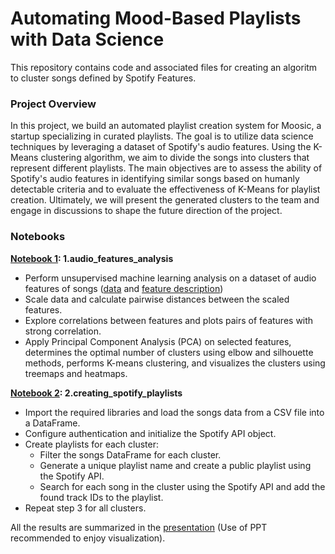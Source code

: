 # Automating Mood-Based Playlists with Data Science

This repository contains code and associated files for creating an algoritm to cluster songs defined by Spotify Features.

### Project Overview

In this project, we build an automated playlist creation system for Moosic, a startup specializing in curated playlists. The goal is to utilize data science techniques by leveraging a dataset of Spotify's audio features. Using the K-Means clustering algorithm, we aim to divide the songs into clusters that represent different playlists. The main objectives are to assess the ability of Spotify's audio features in identifying similar songs based on humanly detectable criteria and to evaluate the effectiveness of K-Means for playlist creation. Ultimately, we will present the generated clusters to the team and engage in discussions to shape the future direction of the project.


### Notebooks
**[Notebook 1](https://github.com/ginkof/Data-Science-Portfolio/blob/main/Machine%20Learning/Clustering/Automating%20Mood-Based%20Playlists%20with%20Data%20Science/1.audio_features_analysis.ipynb): 1.audio_features_analysis**

* Perform unsupervised machine learning analysis on a dataset of audio features of songs ([data](https://github.com/ginkof/Data-Science-Portfolio/tree/main/Machine%20Learning/Clustering/Automating%20Mood-Based%20Playlists%20with%20Data%20Science/Data) and [feature description](https://round-caution-74a.notion.site/Feature-description-743db18aa7324597a2648cbc25dce632?pvs=4))
* Scale data and calculate pairwise distances between the scaled features.
* Explore correlations between features and plots pairs of features with strong correlation.
* Apply Principal Component Analysis (PCA) on selected features, determines the optimal number of clusters using elbow and silhouette methods, performs K-means clustering, and visualizes the clusters using treemaps and heatmaps.

**[Notebook 2](https://github.com/ginkof/Data-Science-Portfolio/blob/main/Machine%20Learning/Clustering/Automating%20Mood-Based%20Playlists%20with%20Data%20Science/2.creating_spotify_playlists.ipynb): 2.creating_spotify_playlists**

* Import the required libraries and load the songs data from a CSV file into a DataFrame.
* Configure authentication and initialize the Spotify API object.
* Create playlists for each cluster:
  * Filter the songs DataFrame for each cluster.
  * Generate a unique playlist name and create a public playlist using the Spotify API.
  * Search for each song in the cluster using the Spotify API and add the found track IDs to the playlist.
* Repeat step 3 for all clusters.

All the results are summarized in the [presentation](https://github.com/ginkof/Data-Science-Portfolio/blob/main/Machine%20Learning/Clustering/Automating%20Mood-Based%20Playlists%20with%20Data%20Science/Results.pptx) (Use of PPT recommended to enjoy visualization).
